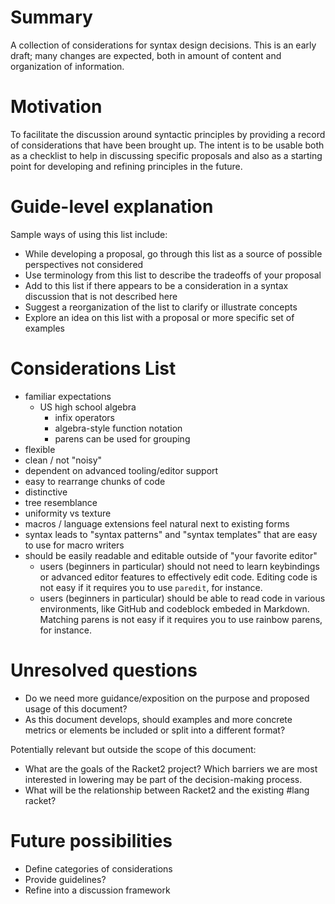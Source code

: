 # Summary
[summary]: #summary

A collection of considerations for syntax design decisions.  This is an early draft; many changes are expected, both in amount of content and organization of information.


# Motivation
[motivation]: #motivation

To facilitate the discussion around syntactic principles by providing a record of considerations that have been brought up.  The intent is to be usable both as a checklist to help in discussing specific proposals and also as a starting point for developing and refining principles in the future.


# Guide-level explanation
[guide-level-explanation]: #guide-level-explanation

Sample ways of using this list include:
* While developing a proposal, go through this list as a source of possible perspectives not considered
* Use terminology from this list to describe the tradeoffs of your proposal
* Add to this list if there appears to be a consideration in a syntax discussion that is not described here
* Suggest a reorganization of the list to clarify or illustrate concepts
* Explore an idea on this list with a proposal or more specific set of examples

# Considerations List
[considerations-list]: #considerations-list

* familiar expectations
  * US high school algebra
    * infix operators
    * algebra-style function notation
    * parens can be used for grouping
* flexible
* clean / not "noisy"
* dependent on advanced tooling/editor support
* easy to rearrange chunks of code
* distinctive
* tree resemblance
* uniformity vs texture
* macros / language extensions feel natural next to existing forms
* syntax leads to "syntax patterns" and "syntax templates" that are easy to use for macro writers
* should be easily readable and editable outside of "your favorite editor"
  - users (beginners in particular) should not need to learn keybindings or advanced editor features to effectively edit code. Editing code is not easy if it requires you to use `paredit`, for instance.
  - users (beginners in particular) should be able to read code in various environments, like GitHub and codeblock embeded in Markdown. Matching parens is not easy if it requires you to use rainbow parens, for instance.


# Unresolved questions
[unresolved-questions]: #unresolved-questions

* Do we need more guidance/exposition on the purpose and proposed usage of this document?
* As this document develops, should examples and more concrete metrics or elements be included or split into a different format?

Potentially relevant but outside the scope of this document:
* What are the goals of the Racket2 project?  Which barriers we are most interested in lowering may be part of the decision-making process.
* What will be the relationship between Racket2 and the existing #lang racket?


# Future possibilities
[future-possibilities]: #future-possibilities

* Define categories of considerations
* Provide guidelines?
* Refine into a discussion framework
